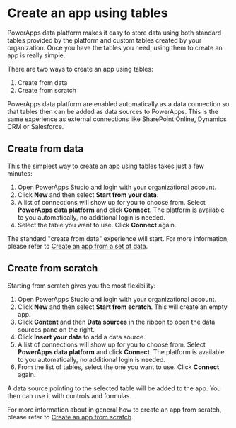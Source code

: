 <properties
	pageTitle="Create an app using tables | Microsoft PowerApps"
	description="Create an app using PowerApps data platform"
	services="powerapps"
	documentationCenter="na"
	authors="guangyang"
	manager="erikre"
	editor=""
	tags=""/>

<tags
   ms.service="powerapps"
   ms.devlang="na"
   ms.topic="article"
   ms.tgt_pltfrm="na"
   ms.workload="na"
   ms.date="04/19/2016"
   ms.author="guayan"/>

# Create an app using tables

PowerApps data platform makes it easy to store data using both standard tables provided by the platform and custom tables created by your organization. Once you have the tables you need, using them to create an app is really simple.

There are two ways to create an app using tables:

1. Create from data
2. Create from scratch

PowerApps data platform are enabled automatically as a data connection so that tables then can be added as data sources to PowerApps. This is the same experience as external connections like SharePoint Online, Dynamics CRM or Salesforce.

## Create from data

This the simplest way to create an app using tables takes just a few minutes:

1. Open PowerApps Studio and login with your organizational account.
2. Click **New** and then select **Start from your data**.
3. A list of connections will show up for you to choose from. Select **PowerApps data platform** and click **Connect**. The platform is available to you automatically, no additional login is needed.
4. Select the table you want to use. Click **Connect** again.

The standard "create from data" experience will start. For more information, please refer to [Create an app from a set of data](#get-started-create-from-data.md).

## Create from scratch

Starting from scratch gives you the most flexibility:

1. Open PowerApps Studio and login with your organizational account.
2. Click **New** and then select **Start from scratch**. This will create an empty app.
3. Click **Content** and then **Data sources** in the ribbon to open the data sources pane on the right.
4. Click **Insert your data** to add a data source.
5. A list of connections will show up for you to choose from. Select **PowerApps data platform** and click **Connect**. The platform is available to you automatically, no additional login is needed.
6. From the list of tables, select the one you want to use. Click **Connect** again.

A data source pointing to the selected table will be added to the app. You then can use it with controls and formulas.

For more information about in general how to create an app from scratch, please refer to [Create an app from scratch](#get-started-create-from-blank.md).
